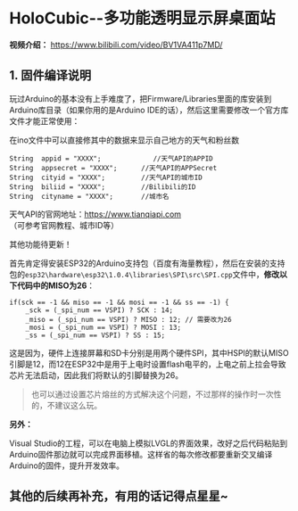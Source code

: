 
# HoloCubic--多功能透明显示屏桌面站

**视频介绍：** https://www.bilibili.com/video/BV1VA411p7MD/

## 1. 固件编译说明

玩过Arduino的基本没有上手难度了，把Firmware/Libraries里面的库安装到Arduino库目录（如果你用的是Arduino IDE的话），然后这里需要修改一个官方库文件才能正常使用：

在ino文件中可以直接修其中的数据来显示自己地方的天气和粉丝数 

    String  appid = "XXXX";		        //天气API的APPID	 
    String  appsecret = "XXXX";		 //天气API的APPSecret
    String  cityid = "XXXX";		 //天气API的城市ID  
    String  biliid = "XXXX";		 //Bilibili的ID
    String  cityname = "XXXX";		 //城市名

 天气API的官网地址：https://www.tianqiapi.com   （可参考官网教程、城市ID等）

其他功能待更新！

首先肯定得安装ESP32的Arduino支持包（百度有海量教程），然后在安装的支持包的`esp32\hardware\esp32\1.0.4\libraries\SPI\src\SPI.cpp`文件中，**修改以下代码中的MISO为26**：

    if(sck == -1 && miso == -1 && mosi == -1 && ss == -1) {
        _sck = (_spi_num == VSPI) ? SCK : 14;
        _miso = (_spi_num == VSPI) ? MISO : 12; // 需要改为26
        _mosi = (_spi_num == VSPI) ? MOSI : 13;
        _ss = (_spi_num == VSPI) ? SS : 15;
这是因为，硬件上连接屏幕和SD卡分别是用两个硬件SPI，其中HSPI的默认MISO引脚是12，而12在ESP32中是用于上电时设置flash电平的，上电之前上拉会导致芯片无法启动，因此我们将默认的引脚替换为26。

> 也可以通过设置芯片熔丝的方式解决这个问题，不过那样的操作时一次性的，不建议这么玩。

**另外：**

Visual Studio的工程，可以在电脑上模拟LVGL的界面效果，改好之后代码粘贴到Arduino固件那边就可以完成界面移植。这样省的每次修改都要重新交叉编译Arduino的固件，提升开发效率。

## 其他的后续再补充，有用的话记得点星星~

